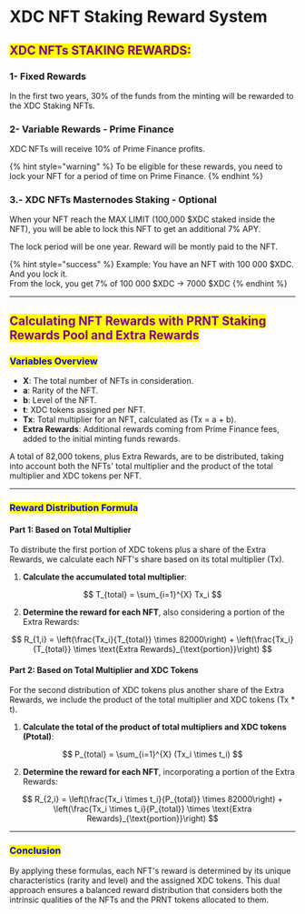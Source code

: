 # XDC NFT Staking Reward System

## <mark style="color:purple;">XDC NFTs STAKING REWARDS:</mark> <a href="#b642" id="b642"></a>

### 1- Fixed Rewards

In the first two years, 30% of the funds from the minting will be rewarded to the XDC Staking NFTs.

### 2- Variable Rewards - Prime Finance <a href="#id-7896" id="id-7896"></a>

XDC NFTs will receive 10% of Prime Finance profits.&#x20;

{% hint style="warning" %}
To be eligible for these rewards, you need to lock your NFT for a period of time on Prime Finance.
{% endhint %}

### 3.- XDC NFTs Masternodes Staking - Optional

When your NFT reach the MAX LIMIT (100,000 $XDC staked inside the NFT), you will be able to lock this NFT to get an additional 7% APY.&#x20;

The lock period will be one year. Reward will be montly paid to the NFT.

{% hint style="success" %}
Example: You have an NFT with 100 000 $XDC. And you lock it.\
From the lock, you get 7% of 100 000 $XDC -> 7000 $XDC
{% endhint %}

***

## <mark style="color:purple;">Calculating NFT Rewards with PRNT Staking Rewards Pool and Extra Rewards</mark>

### <mark style="color:blue;">Variables Overview</mark>

* **X**: The total number of NFTs in consideration.
* **a**: Rarity of the NFT.
* **b**: Level of the NFT.
* **t**: XDC tokens assigned per NFT.
* **Tx**: Total multiplier for an NFT, calculated as (Tx = a + b).
* **Extra Rewards**: Additional rewards coming from Prime Finance fees, added to the initial minting funds rewards.

A total of 82,000 tokens, plus Extra Rewards, are to be distributed, taking into account both the NFTs' total multiplier and the product of the total multiplier and XDC tokens per NFT.

***

### <mark style="color:blue;">Reward Distribution Formula</mark>

#### Part 1: Based on Total Multiplier

To distribute the first portion of XDC tokens plus a share of the Extra Rewards, we calculate each NFT's share based on its total multiplier (Tx).

1. **Calculate the accumulated total multiplier**:

$$
T_{total} = \sum_{i=1}^{X} Tx_i
$$

2. **Determine the reward for each NFT**, also considering a portion of the Extra Rewards:

$$
R_{1,i} = \left(\frac{Tx_i}{T_{total}} \times 82000\right) + \left(\frac{Tx_i}{T_{total}} \times \text{Extra Rewards}_{\text{portion}}\right)
$$

####

####

#### Part 2: Based on Total Multiplier and XDC Tokens

For the second distribution of XDC tokens plus another share of the Extra Rewards, we include the product of the total multiplier and XDC tokens (Tx \* t).

1. **Calculate the total of the product of total multipliers and XDC tokens (Ptotal)**:

$$
P_{total} = \sum_{i=1}^{X} (Tx_i \times t_i)
$$

2. **Determine the reward for each NFT**, incorporating a portion of the Extra Rewards:

$$
R_{2,i} = \left(\frac{Tx_i \times t_i}{P_{total}} \times 82000\right) + \left(\frac{Tx_i \times t_i}{P_{total}} \times \text{Extra Rewards}_{\text{portion}}\right)
$$

***

### <mark style="color:blue;">Conclusion</mark>

By applying these formulas, each NFT's reward is determined by its unique characteristics (rarity and level) and the assigned XDC tokens. This dual approach ensures a balanced reward distribution that considers both the intrinsic qualities of the NFTs and the PRNT tokens allocated to them.

